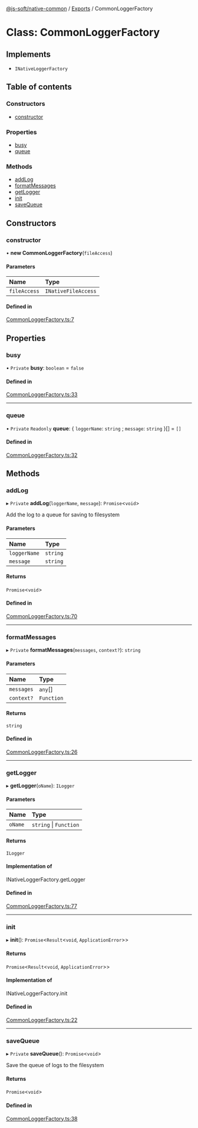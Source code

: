 [@js-soft/native-common](../README.md) / [Exports](../modules.md) / CommonLoggerFactory

# Class: CommonLoggerFactory

## Implements

-   `INativeLoggerFactory`

## Table of contents

### Constructors

-   [constructor](CommonLoggerFactory.md#constructor)

### Properties

-   [busy](CommonLoggerFactory.md#busy)
-   [queue](CommonLoggerFactory.md#queue)

### Methods

-   [addLog](CommonLoggerFactory.md#addlog)
-   [formatMessages](CommonLoggerFactory.md#formatmessages)
-   [getLogger](CommonLoggerFactory.md#getlogger)
-   [init](CommonLoggerFactory.md#init)
-   [saveQueue](CommonLoggerFactory.md#savequeue)

## Constructors

### constructor

• **new CommonLoggerFactory**(`fileAccess`)

#### Parameters

| Name         | Type                |
| :----------- | :------------------ |
| `fileAccess` | `INativeFileAccess` |

#### Defined in

[CommonLoggerFactory.ts:7](https://github.com/js-soft/ts-native-access/blob/68cf98a/packages/common/src/CommonLoggerFactory.ts#L7)

## Properties

### busy

• `Private` **busy**: `boolean` = `false`

#### Defined in

[CommonLoggerFactory.ts:33](https://github.com/js-soft/ts-native-access/blob/68cf98a/packages/common/src/CommonLoggerFactory.ts#L33)

---

### queue

• `Private` `Readonly` **queue**: { `loggerName`: `string` ; `message`: `string` }[] = `[]`

#### Defined in

[CommonLoggerFactory.ts:32](https://github.com/js-soft/ts-native-access/blob/68cf98a/packages/common/src/CommonLoggerFactory.ts#L32)

## Methods

### addLog

▸ `Private` **addLog**(`loggerName`, `message`): `Promise`<`void`\>

Add the log to a queue for saving to filesystem

#### Parameters

| Name         | Type     |
| :----------- | :------- |
| `loggerName` | `string` |
| `message`    | `string` |

#### Returns

`Promise`<`void`\>

#### Defined in

[CommonLoggerFactory.ts:70](https://github.com/js-soft/ts-native-access/blob/68cf98a/packages/common/src/CommonLoggerFactory.ts#L70)

---

### formatMessages

▸ `Private` **formatMessages**(`messages`, `context?`): `string`

#### Parameters

| Name       | Type       |
| :--------- | :--------- |
| `messages` | `any`[]    |
| `context?` | `Function` |

#### Returns

`string`

#### Defined in

[CommonLoggerFactory.ts:26](https://github.com/js-soft/ts-native-access/blob/68cf98a/packages/common/src/CommonLoggerFactory.ts#L26)

---

### getLogger

▸ **getLogger**(`oName`): `ILogger`

#### Parameters

| Name    | Type                   |
| :------ | :--------------------- |
| `oName` | `string` \| `Function` |

#### Returns

`ILogger`

#### Implementation of

INativeLoggerFactory.getLogger

#### Defined in

[CommonLoggerFactory.ts:77](https://github.com/js-soft/ts-native-access/blob/68cf98a/packages/common/src/CommonLoggerFactory.ts#L77)

---

### init

▸ **init**(): `Promise`<`Result`<`void`, `ApplicationError`\>\>

#### Returns

`Promise`<`Result`<`void`, `ApplicationError`\>\>

#### Implementation of

INativeLoggerFactory.init

#### Defined in

[CommonLoggerFactory.ts:22](https://github.com/js-soft/ts-native-access/blob/68cf98a/packages/common/src/CommonLoggerFactory.ts#L22)

---

### saveQueue

▸ `Private` **saveQueue**(): `Promise`<`void`\>

Save the queue of logs to the filesystem

#### Returns

`Promise`<`void`\>

#### Defined in

[CommonLoggerFactory.ts:38](https://github.com/js-soft/ts-native-access/blob/68cf98a/packages/common/src/CommonLoggerFactory.ts#L38)
